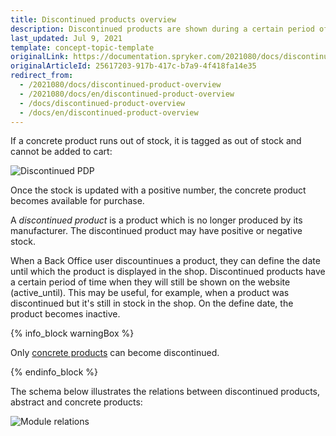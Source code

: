 ```yaml
---
title: Discontinued products overview
description: Discontinued products are shown during a certain period of time after the manufacturer or a distributor announces that the product is no longer produced.
last_updated: Jul 9, 2021
template: concept-topic-template
originalLink: https://documentation.spryker.com/2021080/docs/discontinued-product-overview
originalArticleId: 25617203-917b-417c-b7a9-4f418fa14e35
redirect_from:
  - /2021080/docs/discontinued-product-overview
  - /2021080/docs/en/discontinued-product-overview
  - /docs/discontinued-product-overview
  - /docs/en/discontinued-product-overview
---
```


If a concrete product runs out of stock, it is tagged as out of stock and cannot be added to cart:

![Discontinued PDP](https://spryker.s3.eu-central-1.amazonaws.com/docs/Features/Product+Management/Discontinued+Products/Discontinued+Products+Feature+Overview/discontinued-pdp-page.png)

Once the stock is updated with a positive number, the concrete product becomes available for purchase.

A *discontinued product* is a product which is no longer produced by its manufacturer. The discontinued product may have positive or negative stock.

When a Back Office user discountinues a product, they can define the date until which the product is displayed in the shop. Discontinued products have a certain period of time when they will still be shown on the website (active_until). This may be useful, for example, when a product was discontinued but it's still in stock in the shop. On the define date, the product becomes inactive.

{% info_block warningBox %}

Only [concrete products](/docs/scos/user/features/{{page.version}}/product-feature-overview/product-feature-overview.html) can become discontinued.

{% endinfo_block %}

The schema below illustrates the relations between discontinued products, abstract and concrete products:

![Module relations](https://spryker.s3.eu-central-1.amazonaws.com/docs/Features/Product+Management/Discontinued+Products/Discontinued+Products+Feature+Overview/discontinued-schema.png)

